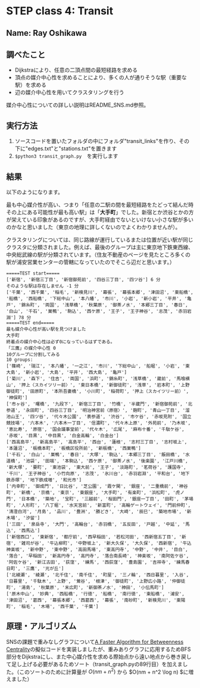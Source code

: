 # STEP class 4: Transit

## Name: Ray Oshikawa

## 調べたこと

- Dijkstraにより、任意の二頂点間の最短経路を求める
- 頂点の媒介中心性を求めることにより、多くの人が通りそうな駅（重要な駅）を求める
- 辺の媒介中心性を用いてクラスタリングを行う

媒介中心性についての詳しい説明はREADME_SNS.md参照。

## 実行方法

1. ソースコードを置いたフォルダの中にフォルダ"transit_links"を作り、その下に"edges.txt"と"stations.txt"を置きます
2. `$python3 transit_graph.py`　を実行します

## 結果

以下のようになります。

最も中心媒介性が高い、つまり「任意の二駅の間を最短経路をたどって結んだ時その上にある可能性が最も高い駅」は「**大手町**」でした。新宿とか渋谷とかの方が栄えている印象があるのですが、大手町経由でないといけない小さな駅が多いのかなと思いました（東京の地理に詳しくないのでよくわかりませんが）。

クラスタリングについては、同じ路線が運行しているまたは位置が近い駅が同じクラスタに分類されました。例えば、最後のグループは主に東京地下鉄東西線、中央総武線の駅が分類されています。（住友不動産のページを見たところ多くの駅が浦安営業センターの管轄になっていたのでそこら辺だと思います。）

```
=====TEST start=====
['新宿', '新宿三丁目', '新宿御苑前', '四谷三丁目', '四ツ谷'] 6 分
そのような駅は存在しません -1 分
['千葉', '西千葉', '稲毛', '新検見川', '幕張', '幕張本郷', '津田沼', '東船橋', '船橋', '西船橋', '下総中山', '本八幡', '市川', '小岩', '新小岩', '平井', '亀戸', '錦糸町', '両国', '浅草橋', '秋葉原', '御茶ノ水', '本郷三丁目', '春日', '白山', '千石', '巣鴨', '駒込', '西ケ原', '王子', '王子神谷', '志茂', '赤羽岩淵'] 78 分
=====TEST end=====
最も媒介中心性が高い駅を見つけました
大手町
終着点の媒介中心性は必ず0になっているはずである。
「三鷹」の媒介中心性 0
10グループに分割してみる
10 groups:
['篠崎', '瑞江', '本八幡', '一之江', '市川', '下総中山', '船堀', '小岩', '東大島', '新小岩', '大島', '平井', '西大島', '亀戸']
['菊川', '森下', '住吉', '両国', '浜町', '錦糸町', '浅草橋', '蔵前', '馬喰横山', '押上〈スカイツリー前〉', '東日本橋', '新御徒町', '浅草', '岩本町', '上野御徒町', '田原町', '本所吾妻橋', '小川町', '稲荷町', '押上（スカイツリー前）', '神保町']
['市ヶ谷', '曙橋', '九段下', '新宿三丁目', '竹橋', '半蔵門', '新宿御苑前', '北参道', '永田町', '四谷三丁目', '明治神宮前〈原宿〉', '麹町', '青山一丁目', '溜池山王', '四ツ谷', '代々木公園', '表参道', '渋谷', '市ケ谷', '赤坂見附', '国立競技場', '六本木', '六本木一丁目', '信濃町', '代々木上原', '外苑前', '乃木坂', '恵比寿', '原宿', '国会議事堂前', '代々木', '広尾', '麻布十番', '千駄ケ谷', '赤坂', '目黒', '中目黒', '白金高輪', '白金台']
['西高島平', '新高島平', '高島平', '西台', '蓮根', '志村三丁目', '志村坂上', '本蓮沼', '板橋本町', '板橋区役所前', '新板橋', '西巣鴨']
['千石', '白山', '巣鴨', '春日', '大塚', '駒込', '本郷三丁目', '飯田橋', '水道橋', '池袋', '田端', '本駒込', '西ケ原', '御茶ノ水', '後楽園', '江戸川橋', '新大塚', '要町', '東池袋', '東大前', '王子', '淡路町', '茗荷谷', '護国寺', '千川', '王子神谷', '小竹向原', '志茂', '氷川台', '赤羽岩淵', '平和台', '地下鉄赤塚', '地下鉄成増', '和光市']
['内幸町', '御成門', '日比谷', '芝公園', '霞ケ関', '銀座', '二重橋前', '神谷町', '新橋', '京橋', '東京', '東銀座', '大手町', '有楽町', '浜松町', '虎ノ門', '日本橋', '築地', '宝町', '三越前', '桜田門', '銀座一丁目', '田町', '茅場町', '人形町', '八丁堀', '水天宮前', '新富町', '高輪ゲートウェイ', '門前仲町', '清澄白河', '月島', '品川', '豊洲', '勝どき', '大崎', '辰巳', '築地市場', '新木場', '汐留']
['三田', '泉岳寺', '大門', '高輪台', '赤羽橋', '五反田', '戸越', '中延', '馬込', '西馬込']
['新宿西口', '東新宿', '都庁前', '西早稲田', '若松河田', '西新宿五丁目', '新宿', '雑司が谷', '牛込柳町', '中野坂上', '新大久保', '大久保', '西新宿', '牛込神楽坂', '新中野', '東中野', '高田馬場', '東高円寺', '中野', '中井', '目白', '落合', '早稲田', '新高円寺', '高円寺', '落合南長崎', '神楽坂', '南阿佐ケ谷', '阿佐ケ谷', '新江古田', '荻窪', '練馬', '西荻窪', '豊島園', '吉祥寺', '練馬春日町', '三鷹', '光が丘']
['北綾瀬', '綾瀬', '北千住', '南千住', '町屋', '三ノ輪', '西日暮里', '入谷', '日暮里', '千駄木', '上野', '鶯谷', '根津', '御徒町', '上野広小路', '仲御徒町', '湯島', '秋葉原', '末広町', '新御茶ノ水', '神田', '小伝馬町']
['原木中山', '妙典', '西船橋', '行徳', '船橋', '南行徳', '東船橋', '浦安', '津田沼', '葛西', '幕張本郷', '西葛西', '幕張', '南砂町', '新検見川', '東陽町', '稲毛', '木場', '西千葉', '千葉']
```

## 原理・アルゴリズム

SNSの課題で重みなしグラフについて[A Faster Algorithm for Betweenness Centrality](https://www.eecs.wsu.edu/~assefaw/CptS580-06/papers/brandes01centrality.pdf)の擬似コードを実装しましたが、重みありグラフに応用するためBFS部分をDijkstraにし、また中心媒介性を求める際始点から遠い地点から巻き戻して足し上げる必要があるためソート（transit_graph.pyの89行目）を加えました。（このソートのために計算量が $O( nm+n^2 )$ から $O(nm + n^2 \log n) $に増えました）